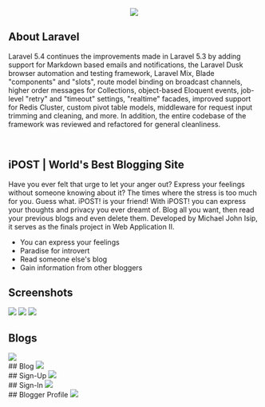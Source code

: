 <p align="center"><img src="https://github.com/mj-isip23/WebApp2---Project/blob/master/screenshots/laravel.png"></p>

## About Laravel

<p text-indent="20px"> Laravel 5.4 continues the improvements made in Laravel 5.3 by adding support for Markdown based emails and notifications, the Laravel Dusk browser automation and testing framework, Laravel Mix, Blade "components" and "slots", route model binding on broadcast channels, higher order messages for Collections, object-based Eloquent events, job-level "retry" and "timeout" settings, "realtime" facades, improved support for Redis Cluster, custom pivot table models, middleware for request input trimming and cleaning, and more. In addition, the entire codebase of the framework was reviewed and refactored for general cleanliness. </p>

<br>

## iPOST | World's Best Blogging Site 

<p> Have you ever felt that urge to let your anger out? Express your feelings without someone knowing about it? The times where the stress is too much for you. Guess what. iPOST! is your friend! With iPOST! you can express your thoughts and privacy you ever dreamt of. Blog all you want, then read your previous blogs and even delete them. Developed by Michael John Isip, it serves as the finals project in Web Application II. </p>

- You can express your feelings
- Paradise for introvert
- Read someone else's blog
- Gain information from other bloggers

## Screenshots
<img src="https://github.com/mj-isip23/WebApp2---Project/blob/master/screenshots/home1.png">
<img src="https://github.com/mj-isip23/WebApp2---Project/blob/master/screenshots/home2.png">
<img src="https://github.com/mj-isip23/WebApp2---Project/blob/master/screenshots/home3.png">
<br>

## Blogs
<img src="https://github.com/mj-isip23/WebApp2---Project/blob/master/screenshots/blogs.png">
<br>
## Blog
<img src="https://github.com/mj-isip23/WebApp2---Project/blob/master/screenshots/blog.png">
<br>
## Sign-Up
<img src="https://github.com/mj-isip23/WebApp2---Project/blob/master/screenshots/sign-up.png">
<br>
## Sign-In
<img src="https://github.com/mj-isip23/WebApp2---Project/blob/master/screenshots/sign-in.png">
<br>
## Blogger Profile
<img src="https://github.com/mj-isip23/WebApp2---Project/blob/master/screenshots/profile.png">
